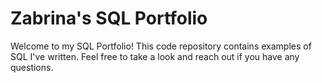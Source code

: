 # Zabrina's SQL Portfolio 
Welcome to my SQL Portfolio! This code repository contains examples of SQL I've written. Feel free to take a look and reach out if you have any questions.
